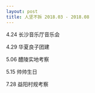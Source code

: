 ```yaml
---
layout: post
title: 人坚不拆 2018.03 - 2018.08
---
```


 

4.24 长沙音乐厅音乐会

4.29 华夏良子团建

5.06 醴陵实地考察 

5.15 帅帅生日

7.28 益阳村规考察

